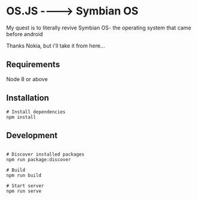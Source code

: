 # OS.JS ----> Symbian OS

My quest is to literally revive Symbian OS- the operating system that came before android

Thanks Nokia, but i'll take it from here...

## Requirements

Node 8 or above

## Installation

```
# Install dependencies
npm install
```

## Development

```]

# Discover installed packages
npm run package:discover

# Build
npm run build

# Start server
npm run serve
```